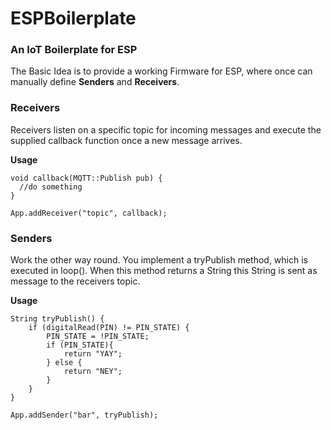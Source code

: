 # ESPBoilerplate
### An IoT Boilerplate for ESP
The Basic Idea is to provide a working Firmware for ESP, where once can manually define **Senders** and **Receivers**.

### Receivers
Receivers listen on a specific topic for incoming messages and execute the supplied callback function once a new message arrives.

**Usage**
```arduino
void callback(MQTT::Publish pub) {
  //do something
}

App.addReceiver("topic", callback);
```

### Senders
Work the other way round. You implement a tryPublish method, which is executed in loop().
When this method returns a String this String is sent as message to the receivers topic.

**Usage**

```arduino
String tryPublish() {
    if (digitalRead(PIN) != PIN_STATE) {
        PIN_STATE = !PIN_STATE;
        if (PIN_STATE){
            return "YAY";
        } else {
            return "NEY";
        }
    }
}

App.addSender("bar", tryPublish);
```
